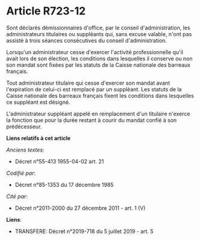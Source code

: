 # Article R723-12

Sont déclarés démissionnaires d'office, par le conseil d'administration, les administrateurs titulaires ou suppléants qui,
sans excuse valable, n'ont pas assisté à trois séances consécutives du conseil d'administration.

Lorsqu'un administrateur cesse d'exercer l'activité professionnelle qu'il avait lors de son élection, les conditions dans
lesquelles il conserve ou non son mandat sont fixées par les statuts de la Caisse nationale des barreaux français.

Tout administrateur titulaire qui cesse d'exercer son mandat avant l'expiration de celui-ci est remplacé par un suppléant.
Les statuts de la Caisse nationale des barreaux français fixent les conditions dans lesquelles ce suppléant est désigné.

L'administrateur suppléant appelé en remplacement d'un titulaire n'exerce la fonction que pour la durée restant à courir du
mandat confié à son prédécesseur.

**Liens relatifs à cet article**

_Anciens textes_:

  - Décret n°55-413 1955-04-02 art. 21

_Codifié par_:

  - Décret n°85-1353 du 17 décembre 1985

_Cité par_:

  - Décret n°2011-2000 du 27 décembre 2011 - art. 1 (V)

**Liens**:

  - TRANSFERE: Décret n°2019-718 du 5 juillet 2019 - art. 5

